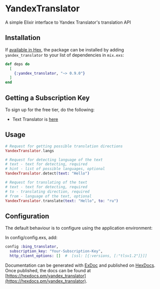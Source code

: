 # YandexTranslator

A simple Elixir interface to Yandex Translator's translation API

## Installation

If [available in Hex](https://hex.pm/docs/publish), the package can be installed
by adding `yandex_translator` to your list of dependencies in `mix.exs`:

```elixir
def deps do
  [
    {:yandex_translator, "~> 0.9.0"}
  ]
end
```

## Getting a Subscription Key

To sign up for the free tier, do the following:

- Text Translator is [here](https://translate.yandex.ru/developers/keys)

## Usage

```elixir
# Request for getting possible translation directions
YandexTranslator.langs

# Request for detecting language of the text
# text - text for detecting, required
# hint - list of possible languages, optional
YandexTranslator.detect(text: "Hello")

# Request for translating of the text
# text - text for detecting, required
# to - translating direction, required
# from - language of the text, optional
YandexTranslator.translate(text: "Hello", to: "ru")
```

## Configuration

The default behaviour is to configure using the application environment:

In config/config.exs, add:

```elixir
config :bing_translator,
  subscription_key: "Your-Subscription-Key",
  http_client_options: []  #  [ssl: [{:versions, [:"tlsv1.2"]}]]
```

Documentation can be generated with [ExDoc](https://github.com/elixir-lang/ex_doc)
and published on [HexDocs](https://hexdocs.pm). Once published, the docs can
be found at [https://hexdocs.pm/yandex_translator](https://hexdocs.pm/yandex_translator).
